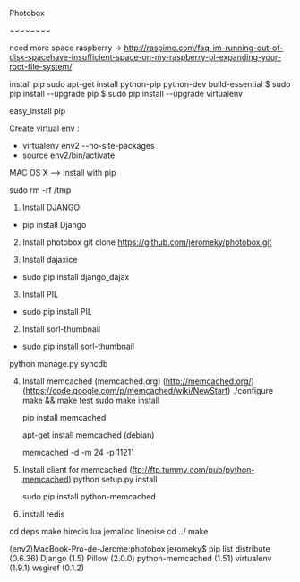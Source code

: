 Photobox

========

need more space raspberry -> http://raspime.com/faq-im-running-out-of-disk-spacehave-insufficient-space-on-my-raspberry-pi-expanding-your-root-file-system/

install pip
 sudo apt-get install python-pip python-dev build-essential 
$ sudo pip install --upgrade pip 
$ sudo pip install --upgrade virtualenv 

easy_install pip

Create virtual env :

- virtualenv env2 --no-site-packages
- source env2/bin/activate

MAC OS X --> install with pip

sudo rm -rf /tmp

1) Install DJANGO
- pip install Django


2) Install photobox
   git clone https://github.com/jeromeky/photobox.git

1) Install dajaxice
- sudo pip install django_dajax


3) Install PIL
- sudo pip install PIL

2) Install sorl-thumbnail
- sudo pip install sorl-thumbnail

python manage.py syncdb

4) Install memcached (memcached.org) (http://memcached.org/) (https://code.google.com/p/memcached/wiki/NewStart)
	./configure
	make && make test
	sudo make install
	
	pip install memcached
	
	apt-get install memcached (debian)
	
	memcached -d -m 24 -p 11211
	
5) Install client for memcached (ftp://ftp.tummy.com/pub/python-memcached)
	python setup.py install
	
	sudo pip install python-memcached 


6) install redis

cd deps
make hiredis lua jemalloc lineoise
cd ../
make

(env2)MacBook-Pro-de-Jerome:photobox jeromeky$ pip list
distribute (0.6.36)
Django (1.5)
Pillow (2.0.0)
python-memcached (1.51)
virtualenv (1.9.1)
wsgiref (0.1.2)
